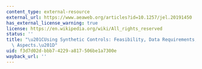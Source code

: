 ```yaml
---
content_type: external-resource
external_url: https://www.aeaweb.org/articles?id=10.1257/jel.20191450
has_external_license_warning: true
license: https://en.wikipedia.org/wiki/All_rights_reserved
status: ''
title: "\u201CUsing Synthetic Controls: Feasibility, Data Requirements, and Methodological\
  \ Aspects.\u201D"
uid: f3d7d02d-bbb7-4229-a817-506be1a7300e
wayback_url: ''
---
```

